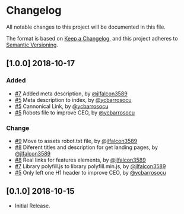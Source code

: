 # Changelog

All notable changes to this project will be documented in this file.

The format is based on [Keep a Changelog](https://keepachangelog.com/en/1.0.0/),
and this project adheres to [Semantic Versioning](https://semver.org/spec/v2.0.0.html).

## [1.0.0] 2018-10-17

### Added

- [#7](https://github.com/front10/get-landing-page-book/pull/7) Added meta description, by [@jlfalcon3589](https://github.com/jlfalcon3589)
- [#5](https://github.com/front10/get-landing-page-book/pull/5) Meta description to index, by [@ycbarrosocu](https://github.com/rootlinux2)
- [#5](https://github.com/front10/get-landing-page-book/pull/5) Cannonical Link, by [@ycbarrosocu](https://github.com/rootlinux2)
- [#5](https://github.com/front10/get-landing-page-book/pull/5) Robots file to improve CEO, by [@ycbarrosocu](https://github.com/rootlinux2)

### Change

- [#9](https://github.com/front10/get-landing-page-book/pull/9) Move to assets robot.txt file, by [@jlfalcon3589](https://github.com/jlfalcon3589)
- [#8](https://github.com/front10/get-landing-page-book/pull/8) Diferent titles and description for get landing pages, by [@jlfalcon3589](https://github.com/jlfalcon3589)
- [#8](https://github.com/front10/get-landing-page-book/pull/8) Real links for features elements, by [@jlfalcon3589](https://github.com/jlfalcon3589)
- [#7](https://github.com/front10/get-landing-page-book/pull/7) Library polyfill.js to library polyfill.min.js, by [@jlfalcon3589](https://github.com/jlfalcon3589)
- [#5](https://github.com/front10/get-landing-page-book/pull/5) Only left one H1 header to improve CEO, by [@ycbarrosocu](https://github.com/rootlinux2)

## [0.1.0] 2018-10-15

- Initial Release.
